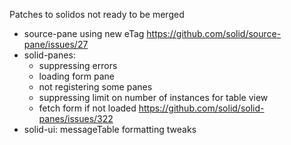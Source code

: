 Patches to solidos not ready to be merged

- source-pane using new eTag https://github.com/solid/source-pane/issues/27
- solid-panes: 
  - suppressing errors
  - loading form pane
  - not registering some panes
  - suppressing limit on number of instances for table view
  - fetch form if not loaded https://github.com/solid/solid-panes/issues/322
- solid-ui: messageTable formatting tweaks
